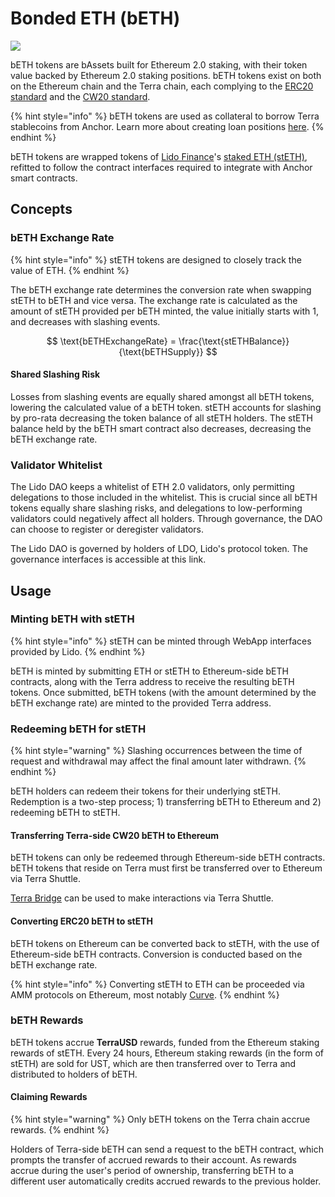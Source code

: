 # Bonded ETH (bETH)

![](../../.gitbook/assets/bETH\_03.png)

bETH tokens are bAssets built for Ethereum 2.0 staking, with their token value backed by Ethereum 2.0 staking positions. bETH tokens exist on both on the Ethereum chain and the Terra chain, each complying to the [ERC20 standard](https://eips.ethereum.org/EIPS/eip-20) and the [CW20 standard](https://github.com/CosmWasm/cosmwasm-plus/blob/master/packages/cw20/README.md).

{% hint style="info" %}
bETH tokens are used as collateral to borrow Terra stablecoins from Anchor. Learn more about creating loan positions [here](../money-market/).
{% endhint %}

bETH tokens are wrapped tokens of [Lido Finance](https://lido.fi)'s [staked ETH (stETH)](https://lido.fi/ethereum), refitted to follow the contract interfaces required to integrate with Anchor smart contracts.

## Concepts

### **bETH Exchange Rate**

{% hint style="info" %}
stETH tokens are designed to closely track the value of ETH.
{% endhint %}

The bETH exchange rate determines the conversion rate when swapping stETH to bETH and vice versa. The exchange rate is calculated as the amount of stETH provided per bETH minted, the value initially starts with 1, and decreases with slashing events.

$$
\text{bETHExchangeRate} = \frac{\text{stETHBalance}} {\text{bETHSupply}}
$$

#### Shared Slashing Risk

Losses from slashing events are equally shared amongst all bETH tokens, lowering the calculated value of a bETH token. stETH accounts for slashing by pro-rata decreasing the token balance of all stETH holders. The stETH balance held by the bETH smart contract also decreases, decreasing the bETH exchange rate.&#x20;

### Validator Whitelist

The Lido DAO keeps a whitelist of ETH 2.0 validators, only permitting delegations to those included in the whitelist. This is crucial since all bETH tokens equally share slashing risks, and delegations to low-performing validators could negatively affect all holders. Through governance, the DAO can choose to register or deregister validators.

The Lido DAO is governed by holders of LDO, Lido's protocol token. The governance interfaces is accessible at this link.

## Usage

### Minting bETH with stETH

{% hint style="info" %}
stETH can be minted through WebApp interfaces provided by Lido.
{% endhint %}

bETH is minted by submitting ETH or stETH to Ethereum-side bETH contracts, along with the Terra address to receive the resulting bETH tokens. Once submitted, bETH tokens (with the amount determined by the bETH exchange rate) are minted to the provided Terra address.

### Redeeming bETH for stETH

{% hint style="warning" %}
Slashing occurrences between the time of request and withdrawal may affect the final amount later withdrawn.
{% endhint %}

bETH holders can redeem their tokens for their underlying stETH. Redemption is a two-step process; 1) transferring bETH to Ethereum and 2) redeeming bETH to stETH.

#### Transferring Terra-side CW20 bETH to Ethereum

bETH tokens can only be redeemed through Ethereum-side bETH contracts. bETH tokens that reside on Terra must first be transferred over to Ethereum via Terra Shuttle.

[Terra Bridge](https://bridge.terra.money) can be used to make interactions via Terra Shuttle.

#### Converting ERC20 bETH to stETH

bETH tokens on Ethereum can be converted back to stETH, with the use of Ethereum-side bETH contracts. Conversion is conducted based on the bETH exchange rate.

{% hint style="info" %}
Converting stETH to ETH can be proceeded via AMM protocols on Ethereum, most notably [Curve](https://curve.fi).
{% endhint %}

### bETH Rewards

bETH tokens accrue **TerraUSD** rewards, funded from the Ethereum staking rewards of stETH. Every 24 hours, Ethereum staking rewards (in the form of stETH) are sold for UST, which are then transferred over to Terra and distributed to holders of bETH.

#### Claiming Rewards

{% hint style="warning" %}
Only bETH tokens on the Terra chain accrue rewards.
{% endhint %}

Holders of Terra-side bETH can send a request to the bETH contract, which prompts the transfer of accrued rewards to their account. As rewards accrue during the user's period of ownership, transferring bETH to a different user automatically credits accrued rewards to the previous holder.
